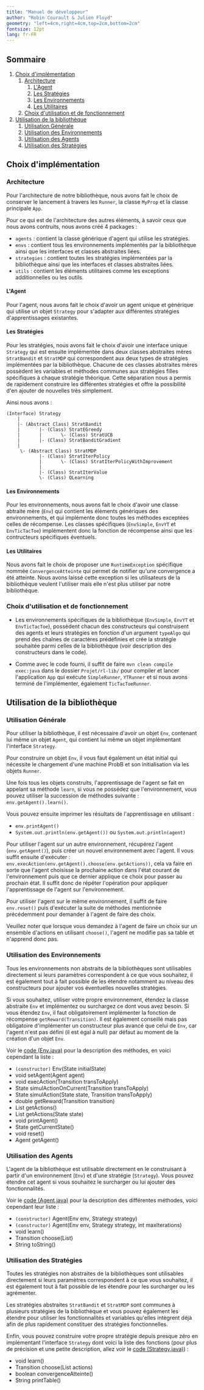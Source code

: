 ```yaml
---
title: "Manuel de développeur"
author: "Robin Courault & Julien Floyd"
geometry: "left=4cm,right=4cm,top=2cm,bottom=2cm"
fontsize: 12pt
lang: fr-FR
---
```


## Sommaire

1. [Choix d'implémentation](#choix-dimplémentation)
   1. [Architecture](#architecture)
      1. [L'Agent](#lagent)
      2. [Les Stratégies](#les-stratégies)
      3. [Les Environnements](#les-environnements)
      4. [Les Utilitaires](#les-utilitaires)
   2. [Choix d'utilisation et de fonctionnement](#choix-dutilisation-et-de-fonctionnement)
2. [Utilisation de la bibliothèque](#utilisation-de-la-bibliothèque)
   1. [Utilisation Générale](#utilisation-générale)
   2. [Utilisation des Environnements](#utilisation-des-environnements)
   3. [Utilisation des Agents](#utilisation-des-agents)
   4. [Utilisation des Stratégies](#utilisation-des-stratégies)

## Choix d'implémentation

### Architecture

Pour l'architecture de notre bibliothèque, nous avons fait le choix de conserver le lancement à travers les `Runner`, la classe `MyProp` et la classe principale `App`.

Pour ce qui est de l'architecture des autres éléments, à savoir ceux que nous avons contruits, nous avons créé 4 packages : 
- `agents` : contient la classe générique d'agent qui utilise les stratégies.
- `envs` : contient tous les environnements implémentés par la bibliothèque ainsi que les interfaces et classes abstraites liées.
- `strategies` : contient toutes les stratégies implémentées par la bibliothèque ainsi que les interfaces et classes abstraites liées.
- `utils` : contient les éléments utilitaires comme les exceptions additionnelles ou les outils.

#### L'Agent
Pour l'agent, nous avons fait le choix d'avoir un agent unique et générique qui utilise un objet `Strategy` pour s'adapter aux différentes stratégies d'apprentissages existantes.

#### Les Stratégies
Pour les stratégies, nous avons fait le choix d'avoir une interface unique `Strategy` qui est ensuite implémentée dans deux classes abstraites mères `StratBandit` et `StratMDP` qui correspondent aux deux types de stratégies implémentées par la bibliothèque. Chacune de ces classes abstraites mères possèdent les variables et méthodes communes aux stratégies filles spécifiques à chaque stratégie théorique. Cette séparation nous a permis de rapidement construire les différentes stratégies et offre la possibilité d'en ajouter de nouvelles très simplement.

Ainsi nous avons : 
```
(Interface) Strategy
    |
    |- (Abstract Class) StratBandit
    |       |- (Class) StratEGreedy
    |       |       \- (Class) StratUCB
    |       |- (Class) StratBanditGradient
    |
     \- (Abstract Class) StratMDP
            |- (Class) StratIterPolicy
            |       \- (Class) StratIterPolicyWithImprovement
            |
            |- (Class) StratIterValue
            \- (Class) QLearning
```

#### Les Environnements
Pour les environnements, nous avons fait le choix d'avoir une classe abtraite mère (`Env`) qui contient les éléments génériques des environnements, et qui implémente donc toutes les méthodes exceptées celles de récompense. Les classes spécifiques (`EnvSimple`, `EnvYT` et `EnvTicTacToe`) implémentent donc la fonction de récompense ainsi que les contructeurs spécifiques éventuels.

#### Les Utilitaires
Nous avons fait le choix de proposer une `RuntimeException` spécifique nommée `ConvergenceAtteinte` qui permet de notifier qu'une convergence a été atteinte. Nous avons laissé cette exception si les utilisateurs de la bibliothèque veulent l'utiliser mais elle n'est plus utiliser par notre bibliothèque.

### Choix d'utilisation et de fonctionnement

- Les environnements spécifiques de la bibliothèque (`EnvSimple`, `EnvYT` et `EnvTicTacToe`), possèdent chacun des constructeurs qui construisent des agents et leurs stratégies en fonction d'un argument `typeAlgo` qui prend des chaînes de caractères prédéfinies et crée la stratégie souhaitée parmi celles de la bibliothèque (voir description des constructeurs dans le code).

- Comme avec le code fourni, il suffit de faire `mvn clean compile exec:java` dans le dossier `Projet/rl-lib/` pour compiler et lancer l'application `App` qui exécute `SimpleRunner`, `YTRunner` et si nous avons terminé de l'implémenter, également `TicTacToeRunner`.

## Utilisation de la bibliothèque

### Utilisation Générale

Pour utiliser la bibliothèque, il est nécessaire d'avoir un objet `Env`, contenant lui même un objet `Agent`, qui contient lui même un objet implémentant l'interface `Strategy`.

Pour construire un objet `Env`, il vous faut également un état initial qui nécessite le chargement d'une machine ProbB et son initialisation via les objets `Runner`.

Une fois tous les objets construits, l'apprentissage de l'agent se fait en appelant sa méthode `learn`, si vous ne possédez que l'environnement, vous pouvez utiliser la succession de méthodes suivante : `env.getAgent().learn()`.

Vous pouvez ensuite imprimer les résultats de l'apprentissage en utilisant :
- `env.printAgent()`
- `System.out.println(env.getAgent())` ou `System.out.println(agent)`

Pour utiliser l'agent sur un autre environnement, récupérez l'agent (`env.getAgent()`), puis créer un nouvel environnement avec l'agent. Il vous suffit ensuite d'exécuter : `env.execAction(env.getAgent().choose(env.getActions))`, cela va faire en sorte que l'agent choisisse la prochaine action dans l'état courant de l'environnement puis que ce dernier applique ce choix pour passer au prochain état. Il suffit donc de répéter l'opération pour appliquer l'apprentissage de l'agent sur l'environnement.

Pour utiliser l'agent sur le même environnement, il suffit de faire `env.reset()` puis d'exécuter la suite de méthodes mentionnée précédemment pour demander à l'agent de faire des choix.

Veuillez noter que lorsque vous demandez à l'agent de faire un choix sur un ensemble d'actions en utilisant `choose()`, l'agent ne modifie pas sa table et n'apprend donc pas.

### Utilisation des Environnements

Tous les environnements non abstraits de la bibliothèques sont utilisables directement si leurs paramètres correspondent à ce que vous souhaitez, il est également tout à fait possible de les étendre notamment au niveau des constructeurs pour ajouter vos éventuelles nouvelles stratégies.

Si vous souhaitez, utiliser votre propre environnement, étendez la classe abstraite `Env` et implémentez ou surchargez ce dont vous avez besoin. Si vous étendez `Env`, il faut obligatoirement implémenter la fonction de récompense `getReward(Transition)`. Il est également conseillé mais pas obligatoire d'implémenter un constructeur plus avancé que celui de `Env`, car l'agent n'est pas défini (il est égal à null) par défaut au moment de la création d'un objet `Env`.

Voir le [code (Env.java)](../../java/fr/polytech/mnia/envs/Env.java) pour la description des méthodes, en voici cependant la liste :
- `(constructor)` Env(State initialState)
- void setAgent(Agent agent)
- void execAction(Transition transToApply)
- State simulActionOnCurrent(Transition transToApply)
- State simulAction(State state, Transition transToApply)
- double getReward(Transition transition)
- List<Transition> getActions()
- List<Transition> getActions(State state)
- void printAgent()
- State getCurrentState()
- void reset()
- Agent getAgent()

### Utilisation des Agents

L'agent de la bibliothèque est utilisable directement en le construisant à partir d'un environnement (`Env`) et d'une stratégie (`Strategy`). Vous pouvez étendre cet agent si vous souhaitez le surcharger ou lui ajouter des fonctionnalités.

Voir le [code (Agent.java)](../../java/fr/polytech/mnia/agents/Agent.java) pour la description des différentes méthodes, voici cependant leur liste :
- `(constructor)` Agent(Env env, Strategy strategy)
- `(constructor)` Agent(Env env, Strategy strategy, int maxIterations)
- void learn()
- Transition choose(List<Transition>)
- String toString()

### Utilisation des Stratégies

Toutes les stratégies non abstraites de la bibliothèques sont utilisables directement si leurs paramètres correspondent à ce que vous souhaitez, il est également tout à fait possible de les étendre pour les surcharger ou les agrémenter.

Les stratégies abstraites `StratBandit` et `StratMDP` sont communes à plusieurs stratégies de la bibliothèque et vous pouvez également les étendre pour utiliser les fonctionnalités et variables qu'elles intègrent déjà afin de plus rapidement constituer des stratégies fonctionnelles.

Enfin, vous pouvez construire votre propre stratégie depuis presque zéro en implémentant l'interface `Strategy` dont voici la liste des fonctions (pour plus de précision et une petite description, allez voir le [code (Strategy.java)](../../java/fr/polytech/mnia/strategies/Strategy.java)) :
- void learn()
- Transition choose(List<Transition> actions)
- boolean convergenceAtteinte()
- String printTable()